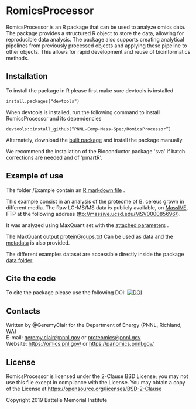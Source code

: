 # RomicsProcessor

RomicsProcessor is an R package that can be used to analyze omics data.
The package provides a structured R object to store the data, allowing for reproducible
data analysis. The package also supports creating analytical pipelines from 
previously processed objects and applying these pipeline to other objects.
This allows for rapid development and reuse of bioinformatics methods.


## Installation

To install the package in R please first make sure devtools is installed

```
install.packages("devtools")

```

When devtools is installed, run the following command to install RomicsProcessor and its dependencies

```
devtools::install_github(“PNNL-Comp-Mass-Spec/RomicsProcessor”)

```

Alternately, download the 
[built package](https://github.com/PNNL-Comp-Mass-Spec/RomicsProcessor/blob/master/RomicsProcessor_1.0.0.tar.gz)
and install the package manually.

We recommend the installation of the Bioconductor package 'sva' if batch corrections are needed and of 'pmartR'.

## Example of use

The folder /Example contain an 
[R markdown file](https://github.com/PNNL-Comp-Mass-Spec/RomicsProcessor/blob/master/Example/Bacillus_cereus_media_experiment.Rmd)
.

This example consist in an analysis of the proteome of B. cereus grown in different media. 
The Raw LC-MS/MS data is publicly available, on [MassIVE](https://massive.ucsd.edu/ProteoSAFe/dataset.jsp?task=6d0ca42ca79244a49d66a80fd741ba28), FTP at the following address (ftp://massive.ucsd.edu/MSV000085696/).

It was analyzed using MaxQuant set with the 
[attached parameters](https://github.com/PNNL-Comp-Mass-Spec/RomicsProcessor/blob/master/Example/parameters.txt)
. 

The MaxQuant output 
[proteinGroups.txt](https://github.com/PNNL-Comp-Mass-Spec/RomicsProcessor/blob/master/Example/proteinGroups.txt) 
Can be used as data and the 
[metadata](https://github.com/PNNL-Comp-Mass-Spec/RomicsProcessor/blob/master/Example/metadata.csv) 
is also provided.


The different examples dataset are accessible directly inside the package 
[data folder](https://github.com/PNNL-Comp-Mass-Spec/RomicsProcessor/tree/master/data).

## Cite the code

To cite the package please use the following DOI:
[![DOI](https://zenodo.org/badge/206400976.svg)](https://zenodo.org/badge/latestdoi/206400976)

## Contacts

Written by @GeremyClair for the Department of Energy (PNNL, Richland, WA) \
E-mail: geremy.clair@pnnl.gov or proteomics@pnnl.gov \
Website: https://omics.pnl.gov/ or https://panomics.pnnl.gov/

## License

RomicsProcessor is licensed under the 2-Clause BSD License; 
you may not use this file except in compliance with the License.  You may obtain 
a copy of the License at https://opensource.org/licenses/BSD-2-Clause

Copyright 2019 Battelle Memorial Institute
